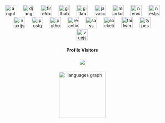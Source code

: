 <div align="center">
  <img src="https://img.shields.io/badge/Angular-DD0031?logo=angular&logoColor=white&style=for-the-badge" height="36" alt="angularjs logo"  />
  <img width="14" />
  <img src="https://img.shields.io/badge/Django-092E20?logo=django&logoColor=white&style=for-the-badge" height="36" alt="django logo"  />
  <img width="14" />
  <img src="https://img.shields.io/badge/Firefox-FF7139?logo=firefox&logoColor=black&style=for-the-badge" height="36" alt="firefox logo"  />
  <img width="14" />
  <img src="https://img.shields.io/badge/GitHub-181717?logo=github&logoColor=white&style=for-the-badge" height="36" alt="github logo"  />
  <img width="14" />
  <img src="https://img.shields.io/badge/GitLab-FC6D26?logo=gitlab&logoColor=black&style=for-the-badge" height="36" alt="gitlab logo"  />
  <img width="14" />
  <img src="https://img.shields.io/badge/JavaScript-F7DF1E?logo=javascript&logoColor=black&style=for-the-badge" height="36" alt="javascript logo"  />
  <img width="14" />
  <img src="https://img.shields.io/badge/Markdown-000000?logo=markdown&logoColor=white&style=for-the-badge" height="36" alt="markdown logo"  />
  <img width="14" />
  <img src="https://img.shields.io/badge/Neovim-57A143?logo=neovim&logoColor=black&style=for-the-badge" height="36" alt="neovim logo"  />
  <img width="14" />
  <img src="https://img.shields.io/badge/NestJS-E0234E?logo=nestjs&logoColor=white&style=for-the-badge" height="36" alt="nestjs logo"  />
  <img width="14" />
  <img src="https://img.shields.io/badge/Nuxt.js-00DC82?logo=nuxtdotjs&logoColor=black&style=for-the-badge" height="36" alt="nuxtjs logo"  />
  <img width="14" />
  <img src="https://img.shields.io/badge/PostgreSQL-4169E1?logo=postgresql&logoColor=white&style=for-the-badge" height="36" alt="postgresql logo"  />
  <img width="14" />
  <img src="https://img.shields.io/badge/Python-3776AB?logo=python&logoColor=white&style=for-the-badge" height="36" alt="python logo"  />
  <img width="14" />
  <img src="https://img.shields.io/badge/ReactiveX-B7178C?logo=reactivex&logoColor=white&style=for-the-badge" height="36" alt="reactivex logo"  />
  <img width="14" />
  <img src="https://img.shields.io/badge/Sass-CC6699?logo=sass&logoColor=black&style=for-the-badge" height="36" alt="sass logo"  />
  <img width="14" />
  <img src="https://img.shields.io/badge/Socket.io-010101?logo=socketdotio&logoColor=white&style=for-the-badge" height="36" alt="socketio logo"  />
  <img width="14" />
  <img src="https://img.shields.io/badge/Tailwind CSS-06B6D4?logo=tailwindcss&logoColor=black&style=for-the-badge" height="36" alt="tailwindcss logo"  />
  <img width="14" />
  <img src="https://img.shields.io/badge/TypeScript-3178C6?logo=typescript&logoColor=white&style=for-the-badge" height="36" alt="typescript logo"  />
  <img width="14" />
  <img src="https://img.shields.io/badge/Vue.js-4FC08D?logo=vuedotjs&logoColor=black&style=for-the-badge" height="36" alt="vuejs logo"  />
</div>

###

<h4 align="center">Profile Visitors</h4>

###

<div align="center">
  <img src="https://profile-counter.glitch.me/abaza738/count.svg?"  />
</div>

###

<div align="center">
  <img src="https://github-readme-stats.vercel.app/api/top-langs?username=abaza738&locale=en&hide_title=false&layout=compact&card_width=320&langs_count=5&theme=dracula&hide_border=false&order=2" height="150" alt="languages graph"  />
</div>

###
